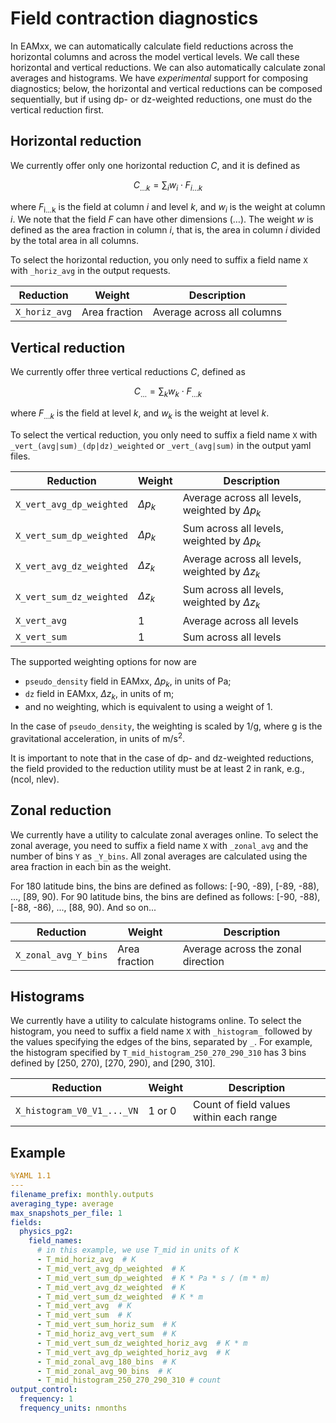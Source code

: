 # Field contraction diagnostics

In EAMxx, we can automatically calculate field reductions
across the horizontal columns and across the model vertical levels.
We call these horizontal and vertical reductions.
We can also automatically calculate zonal averages and histograms.
We have *experimental* support for composing diagnostics; below,
the horizontal and vertical reductions can be composed
sequentially, but if using dp- or dz-weighted reductions,
one must do the vertical reduction first.

## Horizontal reduction

We currently offer only one horizontal reduction $C$, and it is defined as

$$
C_{\dots k} = \sum_{i} w_{i} \cdot F_{i \dots k}
$$

where $F_\text{i...k}$ is the field at column $i$ and level $k$,
and $w_{i}$ is the weight at column $i$.
We note that the field $F$ can have other dimensions ($\dots$).
The weight $w$ is defined as the area fraction in column $i$,
that is, the area in column $i$ divided by the total area in all columns.

To select the horizontal reduction, you only need to suffix
a field name `X` with `_horiz_avg` in the output requests.

| Reduction | Weight | Description |
| --------- | ------ | ----------- |
| `X_horiz_avg` | Area fraction | Average across all columns |

## Vertical reduction

We currently offer three vertical reductions $C$, defined as

$$
C_{\dots} = \sum_{k} w_{k} \cdot F_{\dots k}
$$

where $F_{\dots k}$ is the field at level $k$,
and $w_{k}$ is the weight at level $k$.

To select the vertical reduction, you only need to suffix
a field name `X` with `_vert_(avg|sum)_(dp|dz)_weighted` or
`_vert_(avg|sum)` in the output yaml files.

| Reduction | Weight | Description |
| --------- | ------ | ----------- |
| `X_vert_avg_dp_weighted` | $\Delta p_{k}$ | Average across all levels, weighted by $\Delta p_{k}$ |
| `X_vert_sum_dp_weighted` | $\Delta p_{k}$ | Sum across all levels, weighted by $\Delta p_{k}$ |
| `X_vert_avg_dz_weighted` | $\Delta z_{k}$ | Average across all levels, weighted by $\Delta z_{k}$ |
| `X_vert_sum_dz_weighted` | $\Delta z_{k}$ | Sum across all levels, weighted by $\Delta z_{k}$ |
| `X_vert_avg` | 1 | Average across all levels |
| `X_vert_sum` | 1 | Sum across all levels |

The supported weighting options for now are

- `pseudo_density` field in EAMxx, $\Delta p_{k}$, in units of Pa;
- `dz` field in EAMxx, $\Delta z_{k}$, in units of m;
- and no weighting, which is equivalent to using a weight of 1.

In the case of `pseudo_density`, the weighting is scaled by 1/g,
where g is the gravitational acceleration, in units of m/s$^2$.

It is important to note that in the case of dp- and dz-weighted
reductions, the field provided to the reduction utility must be
at least 2 in rank, e.g., (ncol, nlev).

## Zonal reduction

We currently have a utility to calculate zonal averages online.
To select the zonal average, you need to suffix
a field name `X` with `_zonal_avg` and the
number of bins `Y` as `_Y_bins`. All zonal averages are calculated
using the area fraction in each bin as the weight.

For 180 latitude bins, the bins are defined
as follows: [-90, -89), [-89, -88), ..., [89, 90).
For 90 latitude bins, the bins are defined as follows:
[-90, -88), [-88, -86), ..., [88, 90).
And so on...

| Reduction | Weight | Description |
| --------- | ------ | ----------- |
| `X_zonal_avg_Y_bins` | Area fraction | Average across the zonal direction |

## Histograms

We currently have a utility to calculate histograms online.
To select the histogram, you need to suffix a field name `X` with
`_histogram_` followed by the values specifying the edges of the bins,
separated by `_`. For example, the histogram specified by
`T_mid_histogram_250_270_290_310` has 3 bins defined by
[250, 270), [270, 290), and [290, 310].

| Reduction | Weight | Description |
| --------- | ------ | ----------- |
| `X_histogram_V0_V1_..._VN` | 1 or 0 | Count of field values within each range |

## Example

```yaml
%YAML 1.1
---
filename_prefix: monthly.outputs
averaging_type: average
max_snapshots_per_file: 1
fields:
  physics_pg2:
    field_names:
      # in this example, we use T_mid in units of K
      - T_mid_horiz_avg  # K
      - T_mid_vert_avg_dp_weighted  # K
      - T_mid_vert_sum_dp_weighted  # K * Pa * s / (m * m)
      - T_mid_vert_avg_dz_weighted  # K
      - T_mid_vert_sum_dz_weighted  # K * m
      - T_mid_vert_avg  # K
      - T_mid_vert_sum  # K
      - T_mid_vert_sum_horiz_sum  # K
      - T_mid_horiz_avg_vert_sum  # K
      - T_mid_vert_sum_dz_weighted_horiz_avg  # K * m
      - T_mid_vert_avg_dp_weighted_horiz_avg  # K
      - T_mid_zonal_avg_180_bins  # K
      - T_mid_zonal_avg_90_bins  # K
      - T_mid_histogram_250_270_290_310 # count
output_control:
  frequency: 1
  frequency_units: nmonths
```
